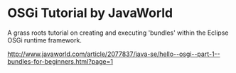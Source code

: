 # OSGi Tutorial by JavaWorld

A grass roots tutorial on creating and executing 'bundles' within the Eclipse OSGi runtime framework.

http://www.javaworld.com/article/2077837/java-se/hello--osgi--part-1--bundles-for-beginners.html?page=1
